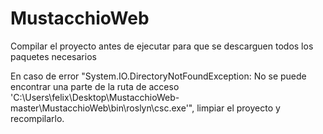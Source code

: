# MustacchioWeb

Compilar el proyecto antes de ejecutar para que se descarguen todos los paquetes necesarios

En caso de error "System.IO.DirectoryNotFoundException: No se puede encontrar una parte de la ruta de acceso 'C:\Users\felix\Desktop\MustacchioWeb-master\MustacchioWeb\bin\roslyn\csc.exe'", limpiar el proyecto y recompilarlo.

